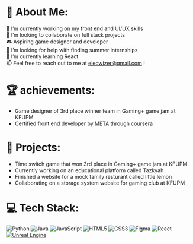 # 💫 About Me:
🔭 I’m currently working on my front end and UI/UX skills<br>👯 I’m looking to collaborate on full stack projects<br>🎮 Aspiring game designer and developer<br>🤝 I’m looking for help with finding summer internships<br>🌱 I’m currently learning React<br>📫 Feel free to reach out to me at elecwizer@gmail.com !

# 🏆 achievements: 
* Game designer of 3rd place winner team in Gaming+ game jam at KFUPM
* Certified front end developer by META through coursera 

# 🚀 Projects: 
* Time switch game that won 3rd place in Gaming+ game jam at KFUPM
* Currently working on an educational platform called Tazkyah
* Finished a website for a mock family resturant called little lemon
* Collaborating on a storage system website for gaming club at KFUPM

# 💻 Tech Stack:
![Python](https://img.shields.io/badge/python-3670A0?style=for-the-badge&logo=python&logoColor=ffdd54) ![Java](https://img.shields.io/badge/java-%23ED8B00.svg?style=for-the-badge&logo=openjdk&logoColor=white) ![JavaScript](https://img.shields.io/badge/javascript-%23323330.svg?style=for-the-badge&logo=javascript&logoColor=%23F7DF1E) ![HTML5](https://img.shields.io/badge/html5-%23E34F26.svg?style=for-the-badge&logo=html5&logoColor=white) ![CSS3](https://img.shields.io/badge/css3-%231572B6.svg?style=for-the-badge&logo=css3&logoColor=white) ![Figma](https://img.shields.io/badge/figma-%23F24E1E.svg?style=for-the-badge&logo=figma&logoColor=white) ![React](https://img.shields.io/badge/react-%2320232a.svg?style=for-the-badge&logo=react&logoColor=%2361DAFB) 	[![Unreal Engine](https://img.shields.io/badge/Unreal%20Engine-%23313131.svg?logo=unrealengine&logoColor=white)](#) 

